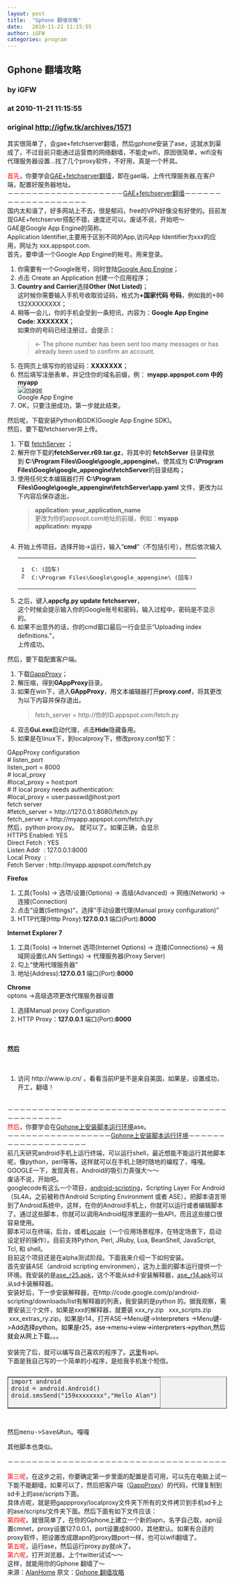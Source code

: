 ```yaml
---
layout: post
title:  "Gphone 翻墙攻略"
date:   2010-11-21 11:15:55
author: iGFW
categories: program
---
```


## Gphone 翻墙攻略
### by iGFW
### at 2010-11-21 11:15:55
### original <http://igfw.tk/archives/1571>

<p>其实很简单了，会gae+fetchserver翻墙，然后gphone安装了ase，这就水到渠成了，不过目前只能通过运营商的网络翻墙，不能走wifi，原因很简单，wifi没有代理服务器设置…找了几个proxy软件，不好用，真是一个杯具。</p>
<div><span style="color:#ff0102">首先</span>，你要学会<a href="http://blog.chinaunix.net/u3/116533/showart_2286022.html">GAE+fetchserver翻墙</a>，即在gae端，上传代理服务器,在客户端，配置好服务器地址。<span></span></div>
<div>－－－－－－－－－－－－－－－－－－－<a href="http://blog.chinaunix.net/u3/116533/showart_2286022.html">GAE+fetchserver翻墙</a>－－－－－－－－－－－－－－－－－－－</div>
<div>国内太和谐了，好多网站上不去，很是郁闷，free的VPN好像没有好使的。目前发现GAE+fetchserver搭配不错，速度还可以。废话不说，开始吧～</div>
<div>
<div>GAE是Google App  Engine的简称。</div>
<div>Application  Identifier,主要用于区别不同的App,访问App Identifier为xxx的应用，网址为  xxx.appspot.com.</div>
<div>首先，要申请一个Google App  Engine的帐号。用来登录。</div>
<div>
<ol>
<li>你需要有一个Google账号，同时登陆<a href="http://appengine.google.com/">Google App Engine</a>；</li>
<li>点击 Create an Application  创建一个应用程序；</li>
<li><strong>Country and  Carrier</strong>选择<strong>Other (Not  Listed)</strong>；<br>
这时候你需要输入手机号收取验证码，格式为<strong>+国家代码 号码</strong>，例如我的+86 132XXXXXXXX；</li>
<li>稍等一会儿，你的手机会受到一条短讯，内容为：<strong>Google App Engine Code:  XXXXXXX</strong>；<br>
如果你的号码已经注册过，会提示：
<blockquote><p>← The phone number has been  sent too many messages or has already been used to confirm an account.</p></blockquote>
</li>
<li>在网页上填写你的验证码：<strong>XXXXXXX</strong>；</li>
<li>然后填写注册表单，并记住你的域名前缀，例： <strong>myapp.appspot.com 中的  myapp</strong><br>
<a href="http://lh3.ggpht.com/_yJB0PIHwozI/SaZ0GHwAxuI/AAAAAAAABz8/xpYE_J6Xn_w/s800/gapps.jpg"><img title="Click to enlarge" src="http://lh3.ggpht.com/_yJB0PIHwozI/SaZ0GHwAxuI/AAAAAAAABz8/xpYE_J6Xn_w/s288/gapps.jpg" alt="image"></a>
<div>Google App Engine</div>
</li>
<li>OK，只要注册成功，第一步就此结束。</li>
</ol>
<div>然后呢，下载安装Python和GDK(Google App Engine  SDK)。</div>
<div>然后，要下载fetchserver并上传。</div>
<div>
<ol>
<li>下载 <a href="http://gappproxy.googlecode.com/files/fetchServer.r69.tar.gz">fetchServer</a> ；</li>
<li>解开你下载的<strong>fetchServer.r69.tar.gz</strong>，将其中的 <strong>fetchServer</strong> 目录释放到 <strong>C:\Program  Files\Google\google_appengine\</strong>，使其成为 <strong>C:\Program  Files\Google\google_appengine\fetchServer</strong>的目录结构；</li>
<li>使用任何文本编辑器打开 <strong>C:\Program  Files\Google\google_appengine\fetchServer\app.yaml</strong> 文件，更改为以下内容后保存退出，<br>
<blockquote><p><strong>application:  your_application_name</strong><br>
更改为你的appsopt.com地址的前缀，例如：<strong>myapp</strong><br>
<strong>application:  myapp</strong></p></blockquote>
<p><img src="http://lh6.ggpht.com/_yJB0PIHwozI/Sb3ygH7YIQI/AAAAAAAACDs/cmmMsZdppiI/s800/app.yaml.JPG" alt=""></p></li>
<li>开始上传项目。选择开始-&gt;运行，输入“<strong>cmd</strong>”（不包括引号），然后依次输入
<div>
<table>
<tbody>
<tr>
<td>
<pre>1
2</pre>
</td>
<td>
<pre>C: (回车)
C:\Program Files\Google\google_appengine\ (回车)</pre>
</td>
</tr>
</tbody>
</table>
</div>
</li>
<li>之后，键入<strong>appcfg.py update  fetchserver</strong>，<br>
这个时候会提示输入你的Google账号和密码，输入过程中，密码是不显示的。</li>
<li>如果不出意外的话，你的cmd窗口最后一行会显示“Uploading index  definitions.”，<br>
上传成功。</li>
</ol>
</div>
<div>然后，要下载配置客户端。</div>
<div>
<ol>
<li>下载<a href="http://www.rayfile.com/zh-cn/files/cead9ce3-a864-11df-96b5-0015c55db73d/">GappProxy</a>；</li>
<li>解压缩，得到<strong>GAppProxy</strong>目录。</li>
<li>如果在win下，进入<strong>GAppProxy</strong>，用文本编辑器打开<strong>proxy.conf</strong>，将其更改为以下内容并保存退出。<br>
<blockquote><p>fetch_server =  http://你的ID.appspot.com/fetch.py</p></blockquote>
</li>
<li>双击<strong>Gui.exe</strong>启动代理，点击<strong>Hide</strong>隐藏备用。<img src="http://lh6.ggpht.com/_yJB0PIHwozI/Sb31WvPW4xI/AAAAAAAACEU/XfBJP7GVvzs/s800/gap.JPG" alt=""></li>
<li>如果是在linux下，到localproxy下，修改proxy.conf如下：</li>
</ol>
<div>
<div>GAppProxy  configuration</div>
<div>#  listen_port</div>
<div>listen_port =  8000</div>
<div>#  local_proxy</div>
<div>#local_proxy =  host:port</div>
<div># If local proxy  needs authentication:</div>
<div>#local_proxy =  user:passwd@host:port</div>
<div>fetch  server</div>
<div>#fetch_server =  http://127.0.0.1:8080/fetch.py</div>
<div>fetch_server =  http://myapp.appspot.com/fetch.py</div>
</div>
<div>然后，python proxy.py。  就可以了。如果正确，会显示</div>
<div>
<div>HTTPS Enabled:  YES</div>
<div>Direct Fetch :  YES</div>
<div>Listen Addr  :  127.0.0.1:8000</div>
<div>Local Proxy   :</div>
<div>Fetch Server :  http://myapp.appspot.com/fetch.py</div>
</div>
<p><strong>Firefox</strong></p>
<ol>
<li>工具(Tools) -&gt; 选项/设置(Options)  -&gt; 高级(Advanced) -&gt; 网络(Network) -&gt; 连接(Connection)</li>
<li>点击“设置(Settings)”，选择“手动设置代理(Manual proxy  configuration)”</li>
<li>HTTP代理(Http  Proxy):<strong>127.0.0.1</strong> 端口(Port):<strong>8000</strong></li>
</ol>
<p><strong>Internet Explorer  7</strong></p>
<ol>
<li>工具(Tools) -&gt; Internet  选项(Internet Options) -&gt; 连接(Connections) -&gt; 局域网设置(LAN Settings) -&gt;  代理服务器(Proxy Server)</li>
<li>勾上“使用代理服务器”</li>
<li>地址(Address):<strong>127.0.0.1</strong> 端口(Port):<strong>8000</strong></li>
</ol>
<div><strong>Chrome</strong></div>
<div><strong> </strong>optons  -&gt;高级选项更改代理服务器设置</div>
<ol>
<li>选择Manual proxy  Configuration</li>
<li>HTTP Proxy：<strong>127.0.0.1</strong> 端口(Port):<strong>8000</strong></li>
</ol>
<div><strong><br>
</strong></div>
<div><strong><br>
</strong></div>
<div><strong>然后</strong></div>
<div><strong><br>
</strong></div>
<div><strong><br>
</strong></div>
<ol>
<li>访问 http://www.ip.cn/  ，看看当前IP是不是来自美国，如果是，设置成功，开工，翻墙！<br>
<img src="http://lh5.ggpht.com/_yJB0PIHwozI/Sb36r2Lc_JI/AAAAAAAACE0/AhO0jaV3_jg/s800/ip.JPG" alt=""></li>
</ol>
<div>－－－－－－－－－－－－－－－－－－－－－－－－－－－－－－－－－－－－－－－－－－－－－</div>
<div><span style="color:#ff0102">然后</span>，你要学会在<a href="http://blog.chinaunix.net/u3/116533/showart_2287407.html">Gphone上安装脚本运行环境</a>ase。</div>
<div>－－－－－－－－－－－－－－－－－<a href="http://blog.chinaunix.net/u3/116533/showart_2287407.html">Gphone上安装脚本运行环境</a>－－－－－－－－－－－－－－－－－－－</div>
<div>前几天研究android手机上运行终端，可以运行shell，最近想能不能运行其他脚本呢，像python，perl等等。这样就可以在手机上随时随地的编程了，嘎嘎。GOOGLE一下，发现真有，Android的吸引力真强大～～
<div>废话不说，开始吧。</div>
<div>googlecode有这么一个项目，<a href="http://code.google.com/p/android-scripting/">android-scripting</a>，Scripting Layer For  Android（SL4A，之前被称作Android Scripting Environment 或者  ASE），把脚本语言带到了Android系统中，这样，在你的Android手机上，你就可以运行或者编辑脚本了。通过这些脚本，你就可以调用Android程序里面的一些API，而且这些接口很容易使用。</div>
<div>脚本可以在终端，后台，或者<a rel="nofollow" href="http://www.androidlocale.com/">Locale</a>（一个应用场景程序，在特<span>定场景下，启动设定好的</span>操作）。目前支持Python, Perl, JRuby, Lua, BeanShell,  JavaScript, Tcl, 和 shell。</div>
<div>目前这个项目还是在alpha测试阶段。下面我来介绍一下如何安装。</div>
<div>首先安装ASE（android  scripting environmen），这为上面的脚本运行提供一个环境。我安装的是<a href="http://code.google.com/p/android-scripting/downloads/detail?name=ase_r25.apk&amp;can=2&amp;q=">ase_r25.apk</a>，这个不能从sd卡安装解释器，<a href="http://android-scripting.googlecode.com/files/ase_r14.apk">ase_r14.apk</a>可以从sd卡装解释器。</div>
<div>安装好后，下一步安装解释器，在http://code.google.com/p/android-scripting/downloads/list有解释器的列表，我安装的是python  的。据我观察，需要安装三个文件，如果是xxx的解释器，就要装 xxx_ry.zip   xxx_scripts.zip   xxx_extras_ry.zip。<span>如果是r14，</span><span>打开ASE-&gt;Menu键-&gt;</span><span style="color:black"><span>Interpreters</span></span><span> -&gt;Menu</span><span style="color:black"><span>键</span></span><span style="color:black"><span>-&gt;Add</span></span><span style="color:black"><span>选择</span></span><span style="color:black"><span>python。如果是r25，ase-&gt;menu-&gt;view-&gt;interpreters-&gt;python,然后就会从网上下载。。。</span></span></div>
<div><span style="color:black"><span><br>
</span></span></div>
<div><span>安装完了后，就可以编写自己喜欢的程序了。</span><a href="http://code.google.com/p/android-scripting/wiki/AndroidFacadeAPI">这里</a>有api。</div>
<div><span>下面是我自己写的一个简单的小程序，是给我手机发个短信。</span></div>
<div><span>
<pre>
<table border="1" cellspacing="0" cellpadding="0" width="95%" bgcolor="#f1f1f1">
<tbody>
<tr>
<td>
<code>import android
droid = android.Android()
droid.smsSend("159xxxxxxxx","Hello Alan")</code>
<div><code>
</code></div>
</td>
</tr>
</tbody>
</table>
</pre>
<pre>然后menu-&gt;Save&amp;Run。嘎嘎</pre>
<pre>其他脚本也类似。</pre>
<pre>－－－－－－－－－－－－－－－－－－－－－－－－－－－－－－－－－－－－－－－－－－－－－</pre>
<p></p></span></div>
</div>
<div><span style="color:#ff0102">第三呢</span>，在这步之前，你要确定第一步里面的配置是否可用，可以先在电脑上试一下能不能翻墙，如果可以了，然后把客户端（<a href="http://gappproxy.googlecode.com/files/GAppProxy.r63.exe">GappProxy</a>）的代码，代理复制到sd卡上的ase/scripts下面。</div>
<div>具体点呢，就是把gappproxy/localproxy文件夹下所有的文件拷贝到手机sd卡上的ase/scripts/文件夹下面。然后下面有如下文件应该：</div>
<div><img src="http://blog.chinaunix.net/photo/116533_100813222428.jpg" alt=""></div>
<div><span style="color:#ff0102">第四呢</span>，就很简单了，在你的Gphone上建立一个新的apn，名字自己取，apn设置cmnet，proxy设置127.0.0.1，port设置成8000，其他默认。如果有合适的proxy软件，把设置改成跟apn的proxy跟port一样，也可以wifi翻墙了。</div>
<div><img src="http://blog.chinaunix.net/photo/116533_100804163424.png" alt=""></div>
<div><span style="color:#ff0102">第五呢</span>，运行ase，然后运行proxy.py就ok了。</div>
<div><img src="http://blog.chinaunix.net/photo/116533_100804163417.png" alt=""></div>
<div><span style="color:#ff0102">第六呢</span>，打开浏览器，上个twitter试试～～</div>
<div><img src="http://blog.chinaunix.net/photo/116533_100804163411.png" alt=""></div>
<div>这样，就能用你的Gphone  翻墙了～</div>
</div>
<div></div>
<div>来源：<a href="http://blog.chinaunix.net/u3/116533/showart_2290099.html">AlanHome</a> 原文：<a href="http://blog.chinaunix.net/u3/116533/showart_2290099.html">Gphone 翻墙攻略</a></div>
</div>
</div>